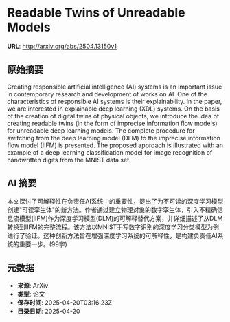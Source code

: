 # Readable Twins of Unreadable Models

**URL**: http://arxiv.org/abs/2504.13150v1

## 原始摘要

Creating responsible artificial intelligence (AI) systems is an important
issue in contemporary research and development of works on AI. One of the
characteristics of responsible AI systems is their explainability. In the
paper, we are interested in explainable deep learning (XDL) systems. On the
basis of the creation of digital twins of physical objects, we introduce the
idea of creating readable twins (in the form of imprecise information flow
models) for unreadable deep learning models. The complete procedure for
switching from the deep learning model (DLM) to the imprecise information flow
model (IIFM) is presented. The proposed approach is illustrated with an example
of a deep learning classification model for image recognition of handwritten
digits from the MNIST data set.


## AI 摘要

本文探讨了可解释性在负责任AI系统中的重要性，提出了为不可读的深度学习模型创建"可读孪生体"的新方法。作者通过建立物理对象的数字孪生体，引入不精确信息流模型(IIFM)作为深度学习模型(DLM)的可解释替代方案，并详细描述了从DLM转换到IIFM的完整流程。该方法以MNIST手写数字识别的深度学习分类模型为例进行了验证。这种创新方法旨在增强深度学习系统的可解释性，是构建负责任AI系统的重要一步。(99字)

## 元数据

- **来源**: ArXiv
- **类型**: 论文
- **保存时间**: 2025-04-20T03:16:23Z
- **目录日期**: 2025-04-20
